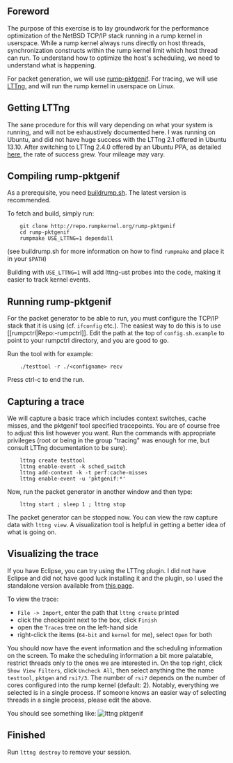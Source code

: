 ## Foreword

The purpose of this exercise is to lay groundwork for the performance
optimization of the NetBSD TCP/IP stack running in a rump kernel in
userspace.  While a rump kernel always runs directly on host threads,
synchronization constructs within the rump kernel limit which host
thread can run.  To understand how to optimize the host's scheduling, we need
to understand what is happening.

For packet generation, we will use
[rump-pktgenif](http://repo.rumpkernel.org/rump-pktgenif).
For tracing, we will use [LTTng](http://lttng.org), and will run the
rump kernel in userspace on Linux.


## Getting LTTng

The sane procedure for this will vary depending on what your system is
running, and will not be exhaustively documented here.  I was running
on Ubuntu, and did not have huge success with the LTTng 2.1 offered in
Ubuntu 13.10.  After switching to LTTng 2.4.0 offered by an Ubuntu PPA,
as detailed [here](https://launchpad.net/~lttng/+archive/ppa), the rate
of success grew.  Your mileage may vary.


## Compiling rump-pktgenif

As a prerequisite, you need
[buildrump.sh](http://repo.rumpkernel.org/buildrump.sh).
The latest version is recommended.

To fetch and build, simply run:

        git clone http://repo.rumpkernel.org/rump-pktgenif
        cd rump-pktgenif
        rumpmake USE_LTTNG=1 dependall

(see buildrump.sh for more information on how to find `rumpmake`
and place it in your `$PATH`)

Building with `USE_LTTNG=1` will add lttng-ust probes into the code,
making it easier to track kernel events.


## Running rump-pktgenif

For the packet generator to be able to run, you must configure the TCP/IP
stack that it is using (cf. `ifconfig` etc.).  The easiest way to do this is
to use [[rumpctrl|Repo:-rumpctrl]].  Edit the path
at the top of `config.sh.example` to point to your rumpctrl directory,
and you are good to go.

Run the tool with for example:

        ./testtool -r ./<configname> recv

Press ctrl-c to end the run.


## Capturing a trace

We will capture a basic trace which includes context switches, cache
misses, and the pktgenif tool specified tracepoints.  You are of
course free to adjust this list however you want.  Run the commands
with appropriate privileges (root or being in the group "tracing" was
enough for me, but consult LTTng documentation to be sure).

        lttng create testtool
        lttng enable-event -k sched_switch
        lttng add-context -k -t perf:cache-misses
        lttng enable-event -u 'pktgenif:*'

Now, run the packet generator in another window and then type:

        lttng start ; sleep 1 ; lttng stop

The packet generator can be stopped now.  You can view the raw capture
data with `lttng view`.  A visualization tool is helpful in getting
a better idea of what is going on.


## Visualizing the trace

If you have Eclipse, you can try using the LTTng plugin.  I did not
have Eclipse and did not have good luck installing it and the plugin,
so I used the standalone version available from [this
page](http://lttng.org/eclipse).

To view the trace:

* `File -> Import`, enter the path that `lttng create` printed
* click the checkpoint next to the box, click `Finish`
* open the `Traces` tree on the left-hand side
* right-click the items (`64-bit` and `kernel` for me), select `Open` for both

You should now have the event information and the scheduling information
on the screen.  To make the scheduling information a bit more palatable,
restrict threads only to the ones we are interested in.  On the top right,
click `Show View Filters`, click `Uncheck All`, then select anything the
the name `testtool`, `pktgen` and `rsi?/3`.  The number of `rsi?` depends
on the number of cores configured into the rump kernel (default: 2).
Notably, everything we selected is in a single process.  If someone knows
an easier way of selecting threads in a single process, please edit the above.

You should see something like: ![lttng pktgenif](https://raw.githubusercontent.com/rumpkernel/wiki/master/img/lttng-pktgenif.png) 

## Finished

Run `lttng destroy` to remove your session.
